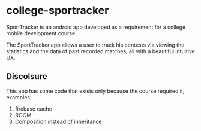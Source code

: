 # college-sportracker

SportTracker is an android app developed as a requirement for a college mobile development course.

The SportTracker app allows a user to track his contests via viewing the statistics and the data of past recorded matches, all with a beautiful intuitive UX.


## Discolsure

This app has some code that exists only because the course required it, examples:

1. firebase cache
2. ROOM
3. Composition instead of inheritance

